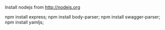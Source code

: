 Install nodejs from http://nodejs.org

npm install express;
npm install body-parser;
npm install swagger-parser;
npm install yamljs;